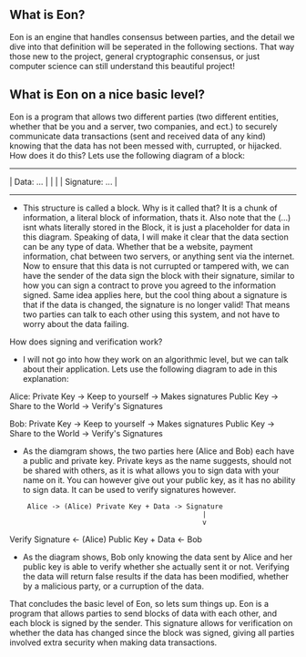 What is Eon?
---
Eon is an engine that handles consensus between parties, and the detail we dive into that definition will be seperated in the following sections. That way those new to the project, general cryptographic consensus, or just computer science can still understand this beautiful project!

What is Eon on a nice basic level?
---
Eon is a program that allows two different parties (two different entities, whether that be you and a server, two companies, and ect.) to securely communicate data transactions (sent and received data of any kind) knowing that the data has not been messed with, currupted, or hijacked. How does it do this? Lets use the following diagram of a block:

__________________
| Data: ...      |
|                |
| Signature: ... |
__________________

- This structure is called a block. Why is it called that? It is a chunk of information, a literal block of information, thats it. Also note that the (...) isnt whats literally stored in the Block, it is just a placeholder for data in this diagram. Speaking of data, I will make it clear that the data section can be any type of data. Whether that be a website, payment information, chat between two servers, or anything sent via the internet. Now to ensure that this data is not currupted or tampered with, we can have the sender of the data sign the block with their signature, similar to how you can sign a contract to prove you agreed to the information signed. Same idea applies here, but the cool thing about a signature is that if the data is changed, the signature is no longer valid! That means two parties can talk to each other using this system, and not have to worry about the data failing. 

How does signing and verification work?

- I will not go into how they work on an algorithmic level, but we can talk about their application. Lets use the following diagram to ade in this explanation:

Alice:
Private Key -> Keep to yourself -> Makes signatures
Public Key -> Share to the World -> Verify's Signatures

Bob:
Private Key -> Keep to yourself -> Makes signatures
Public Key -> Share to the World -> Verify's Signatures

- As the diamgram shows, the two parties here (Alice and Bob) each have a public and private key. Private keys as the name suggests, should not be shared with others, as it is what allows you to sign data with your name on it. You can however give out your public key, as it has no ability to sign data. It can be used to verify signatures however. 

       Alice -> (Alice) Private Key + Data -> Signature
                                                  |
                                                  v
Verify Signature <- (Alice) Public Key + Data <- Bob

- As the diagram shows, Bob only knowing the data sent by Alice and her public key is able to verify whether she actually sent it or not. Verifying the data will return false results if the data has been modified, whether by a malicious party, or a curruption of the data.

That concludes the basic level of Eon, so lets sum things up. Eon is a program that allows parties to send blocks of data with each other, and each block is signed by the sender. This signature allows for verification on whether the data has changed since the block was signed, giving all parties involved extra security when making data transactions.